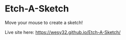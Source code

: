 # Etch-A-Sketch

Move your mouse to create a sketch!

Live site here: https://wesy32.github.io/Etch-A-Sketch/
